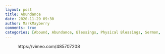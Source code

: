 ```yaml
---
layout: post
title: Abundance
date: 2020-11-29 09:30
author: MarkMayberry
comments: true
categories: [Abound, Abundance, Blessings, Physical Blessings, Sermon, Spiritual Blessings]
---
```

<!-- wp:core-embed/vimeo {"url":"https://vimeo.com/485707208","type":"video","providerNameSlug":"vimeo","className":"wp-embed-aspect-4-3 wp-has-aspect-ratio"} -->
<figure class="wp-block-embed-vimeo wp-block-embed is-type-video is-provider-vimeo wp-embed-aspect-4-3 wp-has-aspect-ratio"><div class="wp-block-embed__wrapper">
https://vimeo.com/485707208
</div></figure>
<!-- /wp:core-embed/vimeo -->
